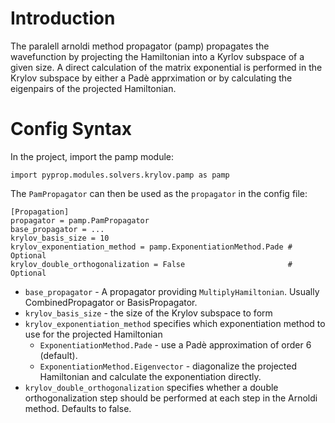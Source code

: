 # Introduction #

The paralell arnoldi method propagator (pamp) propagates the wavefunction by projecting the Hamiltonian into a Kyrlov subspace of a given size. A direct calculation of the matrix exponential is performed in the Krylov subspace by either a Padè apprximation or by calculating the eigenpairs of the projected Hamiltonian.

# Config Syntax #

In the project, import the pamp module:
```
import pyprop.modules.solvers.krylov.pamp as pamp
```

The `PamPropagator` can then be used as the `propagator` in the config file:
```
[Propagation]
propagator = pamp.PamPropagator
base_propagator = ...
krylov_basis_size = 10
krylov_exponentiation_method = pamp.ExponentiationMethod.Pade # Optional
krylov_double_orthogonalization = False                       # Optional
```

  * `base_propagator` - A propagator providing `MultiplyHamiltonian`. Usually CombinedPropagator or BasisPropagator.
  * `krylov_basis_size` - the size of the Krylov subspace to form
  * `krylov_exponentiation_method` specifies which exponentiation method to use for the projected Hamiltonian
    * `ExponentiationMethod.Pade` - use a Padè approximation of order 6 (default).
    * `ExponentiationMethod.Eigenvector` - diagonalize the projected Hamiltonian and calculate the exponentiation directly.
  * `krylov_double_orthogonalization` specifies whether a double orthogonalization step should be performed at each step in the Arnoldi method. Defaults to false.